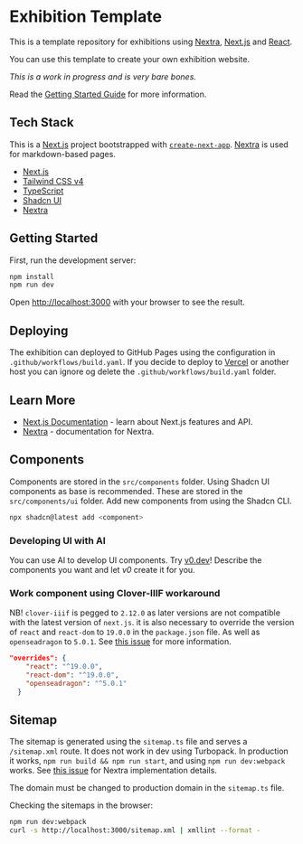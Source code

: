 # Exhibition Template

This is a template repository for exhibitions using [Nextra](https://nextra.site), [Next.js](https://nextjs.org) and [React](https://react.dev).

You can use this template to create your own exhibition website.

*This is a work in progress and is very bare bones.*

Read the [Getting Started Guide](https://uib-ub.github.io/exhibition-template/documentation) for more information.

## Tech Stack

This is a [Next.js](https://nextjs.org) project bootstrapped with [`create-next-app`](https://nextjs.org/docs/app/api-reference/cli/create-next-app). [Nextra](https://nextra.site) is used for markdown-based pages.

- [Next.js](https://nextjs.org)
- [Tailwind CSS v4](https://tailwindcss.com)
- [TypeScript](https://www.typescriptlang.org)
- [Shadcn UI](https://ui.shadcn.com)
- [Nextra](https://nextra.site)

## Getting Started

First, run the development server:

```bash
npm install
npm run dev
```

Open [http://localhost:3000](http://localhost:3000) with your browser to see the result.

## Deploying

The exhibition can deployed to GitHub Pages using the configuration in `.github/workflows/build.yaml`. If you decide to deploy to [Vercel](https://vercel.com) or another host you can ignore og delete the `.github/workflows/build.yaml` folder.

## Learn More

- [Next.js Documentation](https://nextjs.org/docs) - learn about Next.js features and API.
- [Nextra](https://nextra.site/) - documentation for Nextra.

## Components

Components are stored in the `src/components` folder. Using Shadcn UI components as base is recommended. These are stored in the `src/components/ui` folder. Add new components from using the Shadcn CLI.

```bash
npx shadcn@latest add <component>
```

### Developing UI with AI

You can use AI to develop UI components. Try [v0.dev](https.//v0.dev)! Describe the components you want and let _v0_ create it for you. 

### Work component using Clover-IIIF workaround

NB! `clover-iiif` is pegged to `2.12.0` as later versions are not compatible with the latest version of `next.js`. it is also necessary  to override the version of `react` and `react-dom` to `19.0.0` in the `package.json` file. As well as `openseadragon` to `5.0.1`. See [this issue](https://github.com/samvera-labs/clover-iiif/issues/291) for more information.

```json
"overrides": {
    "react": "^19.0.0",
    "react-dom": "^19.0.0",
    "openseadragon": "^5.0.1"
  }
```

## Sitemap

The sitemap is generated using the `sitemap.ts` file and serves a `/sitemap.xml` route. It does not work in dev using Turbopack. In production it works, `npm run build && npm run start`, and using `npm run dev:webpack` works. See [this issue](https://github.com/shuding/nextra/issues/4274) for Nextra implementation details.

The domain must be changed to production domain in the `sitemap.ts` file.

Checking the sitemaps in the browser:

```bash
npm run dev:webpack
curl -s http://localhost:3000/sitemap.xml | xmllint --format -
```